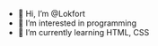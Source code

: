 - 👋 Hi, I’m @Lokfort
- 👀 I’m interested in programming
- 🌱 I’m currently learning HTML, CSS

<!---
Lokfort/Lokfort is a ✨ special ✨ repository because its `README.md` (this file) appears on your GitHub profile.
You can click the Preview link to take a look at your changes.
--->
